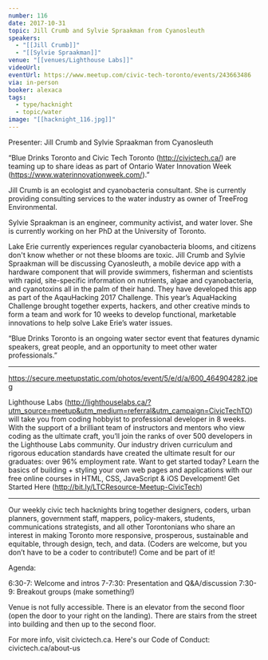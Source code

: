 ```yaml
---
number: 116
date: 2017-10-31
topic: Jill Crumb and Sylvie Spraakman from Cyanosleuth
speakers:
  - "[[Jill Crumb]]"
  - "[[Sylvie Spraakman]]"
venue: "[[venues/Lighthouse Labs]]"
videoUrl:
eventUrl: https://www.meetup.com/civic-tech-toronto/events/243663486
via: in-person
booker: alexaca
tags:
  - type/hacknight
  - topic/water
image: "[[hacknight_116.jpg]]"
---
```


Presenter: Jill Crumb and Sylvie Spraakman from Cyanosleuth

“Blue Drinks Toronto and Civic Tech Toronto (http://civictech.ca/) are teaming up to share ideas as part of Ontario Water Innovation Week (https://www.waterinnovationweek.com/).”

Jill Crumb is an ecologist and cyanobacteria consultant. She is currently providing consulting services to the water industry as owner of TreeFrog Environmental.

Sylvie Spraakman is an engineer, community activist, and water lover. She is currently working on her PhD at the University of Toronto.

Lake Erie currently experiences regular cyanobacteria blooms, and citizens don't know whether or not these blooms are toxic. Jill Crumb and Sylvie Spraakman will be discussing Cyanosleuth, a mobile device app with a hardware component that will provide swimmers, fisherman and scientists with rapid, site-specific information on nutrients, algae and cyanobacteria, and cyanotoxins all in the palm of their hand. They have developed this app as part of the AqauHacking 2017 Challenge. This year’s AquaHacking Challenge brought together experts, hackers, and other creative minds to form a team and work for 10 weeks to develop functional, marketable innovations to help solve Lake Erie’s water issues.

“Blue Drinks Toronto is an ongoing water sector event that features dynamic speakers, great people, and an opportunity to meet other water professionals.”

***

https://secure.meetupstatic.com/photos/event/5/e/d/a/600_464904282.jpeg

Lighthouse Labs (http://lighthouselabs.ca/?utm_source=meetup&utm_medium=referral&utm_campaign=CivicTechTO) will take you from coding hobbyist to professional developer in 8 weeks. With the support of a brilliant team of instructors and mentors who view coding as the ultimate craft, you’ll join the ranks of over 500 developers in the Lighthouse Labs community. Our industry driven curriculum and rigorous education standards have created the ultimate result for our graduates: over 96% employment rate. Want to get started today? Learn the basics of building + styling your own web pages and applications with our free online courses in HTML, CSS, JavaScript & iOS Development! Get Started Here (http://bit.ly/LTCResource-Meetup-CivicTech)

***

Our weekly civic tech hacknights bring together designers, coders, urban planners, government staff, mappers, policy-makers, students, communications strategists, and all other Torontonians who share an interest in making Toronto more responsive, prosperous, sustainable and equitable, through design, tech, and data. (Coders are welcome, but you don’t have to be a coder to contribute!) Come and be part of it!

Agenda:

6:30-7: Welcome and intros
7-7:30: Presentation and Q&A/discussion
7:30-9: Breakout groups (make something!)

Venue is not fully accessible. There is an elevator from the second floor (open the door to your right on the landing). There are stairs from the street into building and then up to the second floor.

For more info, visit civictech.ca. Here's our Code of Conduct: civictech.ca/about-us
